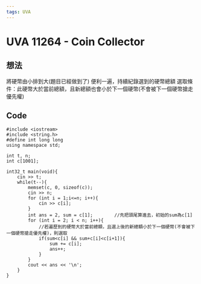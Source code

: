 ```yaml
---
tags: UVA
---
```

# UVA 11264 - Coin Collector
## 想法
將硬幣由小排到大(題目已經做到了)
便利一遍，持續紀錄選到的硬幣總額
選取條件：此硬幣大於當前總額，且新總額也會小於下一個硬幣(不會被下一個硬幣搶走優先權)

## Code
```c=
#include <iostream>
#include <string.h>
#define int long long
using namespace std;

int t, n;
int c[1001];

int32_t main(void){
    cin >> t;
    while(t--){
        memset(c, 0, sizeof(c));
        cin >> n;
        for (int i = 1;i<=n; i++){
            cin >> c[i];
        }
        int ans = 2, sum = c[1];        //先把頭尾算進去，初始的sum為c[1]
        for (int i = 2; i < n; i++){
            //若遍歷到的硬幣大於當前總額，且選上後的新總額小於下一個硬幣(不會被下一個硬幣搶走優先權)，則選取
            if(sum<c[i] && sum+c[i]<c[i+1]){
                sum += c[i];
                ans++;
            }
        }
        cout << ans << '\n';
    }
}
```
        